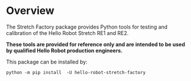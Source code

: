 # Overview

The Stretch Factory package provides Python tools for testing and calibration of the Hello Robot Stretch RE1 and RE2. 

**These tools are provided for reference only and are intended to be used by qualified Hello Robot production engineers.** 

This package can be installed by:

```
python -m pip install  -U hello-robot-stretch-factory
```

